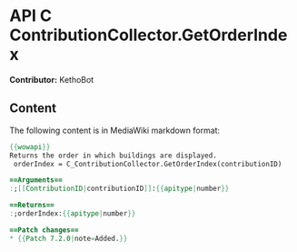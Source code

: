 # API C ContributionCollector.GetOrderIndex

**Contributor:** KethoBot

## Content

The following content is in MediaWiki markdown format:

```mediawiki
{{wowapi}}
Returns the order in which buildings are displayed.
 orderIndex = C_ContributionCollector.GetOrderIndex(contributionID)

==Arguments==
:;[[ContributionID|contributionID]]:{{apitype|number}}

==Returns==
:;orderIndex:{{apitype|number}}

==Patch changes==
* {{Patch 7.2.0|note=Added.}}
```